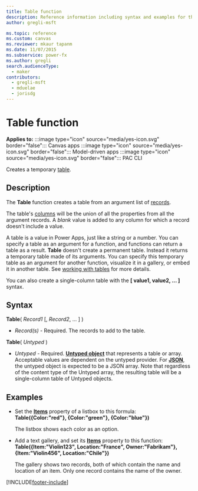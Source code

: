 ```yaml
---
title: Table function
description: Reference information including syntax and examples for the Table function.
author: gregli-msft

ms.topic: reference
ms.custom: canvas
ms.reviewer: mkaur tapanm
ms.date: 11/07/2015
ms.subservice: power-fx
ms.author: gregli
search.audienceType:
  - maker
contributors:
  - gregli-msft
  - mduelae
  - jorisdg
---
```


# Table function

**Applies to:** :::image type="icon" source="media/yes-icon.svg" border="false"::: Canvas apps :::image type="icon" source="media/yes-icon.svg" border="false"::: Model-driven apps :::image type="icon" source="media/yes-icon.svg" border="false"::: PAC CLI

Creates a temporary [table](/power-apps/maker/canvas-apps/working-with-tables).

## Description

The **Table** function creates a table from an argument list of [records](/power-apps/maker/canvas-apps/working-with-tables#records).

The table's [columns](/power-apps/maker/canvas-apps/working-with-tables#columns) will be the union of all the properties from all the argument records. A _blank_ value is added to any column for which a record doesn't include a value.

A table is a value in Power Apps, just like a string or a number. You can specify a table as an argument for a function, and functions can return a table as a result. **Table** doesn't create a permanent table. Instead it returns a temporary table made of its arguments. You can specify this temporary table as an argument for another function, visualize it in a gallery, or embed it in another table. See [working with tables](/power-apps/maker/canvas-apps/working-with-tables) for more details.

You can also create a single-column table with the **[ value1, value2, ... ]** syntax.

## Syntax

**Table**( _Record1_ [, *Record2*, ... ] )

- _Record(s)_ - Required. The records to add to the table.

**Table**( _Untyped_ )

- _Untyped_ - Required. [**Untyped object**](../untyped-object.md) that represents a table or array. Acceptable values are dependent on the untyped provider.  For [**JSON**](function-parsejson.md), the untyped object is expected to be a JSON array. Note that regardless of the content type of the Untyped array, the resulting table will be a single-column table of Untyped objects.

## Examples

- Set the **[Items](/power-apps/maker/canvas-apps/controls/properties-core)** property of a listbox to this formula:
  <br>**Table({Color:"red"}, {Color:"green"}, {Color:"blue"})**

  The listbox shows each color as an option.

- Add a text gallery, and set its **[Items](/power-apps/maker/canvas-apps/controls/properties-core)** property to this function:<br>
  **Table({Item:"Violin123", Location:"France", Owner:"Fabrikam"}, {Item:"Violin456", Location:"Chile"})**

  The gallery shows two records, both of which contain the name and location of an item. Only one record contains the name of the owner.

[!INCLUDE[footer-include](../../includes/footer-banner.md)]

